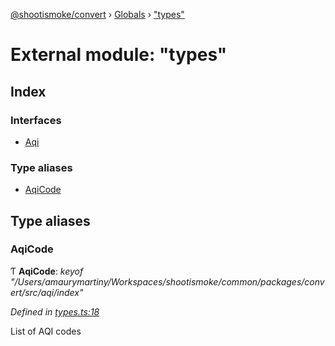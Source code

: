 [@shootismoke/convert](../README.md) › [Globals](../globals.md) › ["types"](_types_.md)

# External module: "types"

## Index

### Interfaces

* [Aqi](../interfaces/_types_.aqi.md)

### Type aliases

* [AqiCode](_types_.md#aqicode)

## Type aliases

###  AqiCode

Ƭ **AqiCode**: *keyof "/Users/amaurymartiny/Workspaces/shootismoke/common/packages/convert/src/aqi/index"*

*Defined in [types.ts:18](https://github.com/shootismoke/common/blob/0be10ae/packages/convert/src/types.ts#L18)*

List of AQI codes
